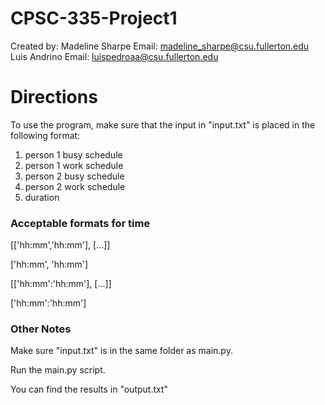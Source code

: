 # CPSC-335-Project1 
Created by:
Madeline Sharpe    Email: madeline_sharpe@csu.fullerton.edu
Luis Andrino       Email: luispedroaa@csu.fullerton.edu

# Directions
To use the program, make sure that the input in "input.txt" is placed in the following format:
1. person 1 busy schedule
2. person 1 work schedule
3. person 2 busy schedule
4. person 2 work schedule
5. duration

### Acceptable formats for time
\[\['hh:mm','hh:mm'\], \[...\]\]

\['hh:mm', 'hh:mm'\]

\[\['hh:mm':'hh:mm'\], \[...\]\]

\['hh:mm':'hh:mm'\]

### Other Notes
Make sure "input.txt" is in the same folder as main.py.

Run the main.py script.

You can find the results in "output.txt"
